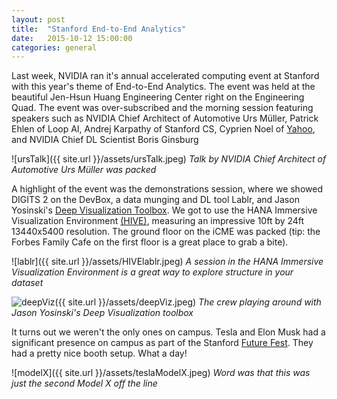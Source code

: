 ```yaml
---
layout: post
title:  "Stanford End-to-End Analytics"
date:   2015-10-12 15:00:00
categories: general
---
```


Last week, NVIDIA ran it's annual accelerated computing event at Stanford with this year's theme of End-to-End Analytics.  The event was held at the beautiful Jen-Hsun Huang Engineering Center right on the Engineering Quad.  The event was over-subscribed and the morning session featuring speakers such as NVIDIA Chief Architect of Automotive Urs Müller, Patrick Ehlen of Loop AI, Andrej Karpathy of Stanford CS, Cyprien Noel of [Yahoo][yahooSpark], and NVIDIA Chief DL Scientist Boris Ginsburg 

![ursTalk]({{ site.url }}/assets/ursTalk.jpeg)
*Talk by NVIDIA Chief Architect of Automotive Urs Müller was packed*

A highlight of the event was the demonstrations session, where we showed DIGITS 2 on the DevBox, a data munging and DL tool Lablr, and Jason Yosinski's [Deep Visualization Toolbox][deepViz].  We got to use the HANA Immersive Visualization Environment [(HIVE)][HIVE], measuring an impressive 10ft by 24ft 13440x5400 resolution. The ground floor on the iCME was packed (tip: the Forbes Family Cafe on the first floor is a great place to grab a bite).

![lablr]({{ site.url }}/assets/HIVElablr.jpeg)
*A session in the HANA Immersive Visualization Environment is a great way to explore structure in your dataset*

![deepViz]({{ site.url }}/assets/deepViz.jpeg)
*The crew playing around with Jason Yosinski's Deep Visualization toolbox*

It turns out we weren't the only ones on campus.  Tesla and Elon Musk had a significant presence on campus as part of the Stanford [Future Fest][ff].  They had a pretty nice booth setup.  What a day!

![modelX]({{ site.url }}/assets/teslaModelX.jpeg)
*Word was that this was just the second Model X off the line*

[yahooSpark]:		http://yahoohadoop.tumblr.com/post/129872361846/large-scale-distributed-deep-learning-on-hadoop
[deepViz]:			https://github.com/yosinski/deep-visualization-toolbox
[HIVE]:				https://icme.stanford.edu/computer-resources/hive
[ff]:   			http://stvp.stanford.edu/futurefest/